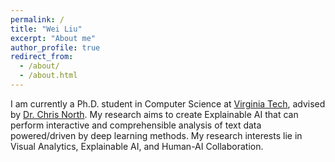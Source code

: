```yaml
---
permalink: /
title: "Wei Liu"
excerpt: "About me"
author_profile: true
redirect_from: 
  - /about/
  - /about.html
---
```

I am currently a Ph.D. student in Computer Science at [Virginia Tech](https://www.vt.edu/), advised by [Dr. Chris North](https://people.cs.vt.edu/north/). My research aims to create Explainable AI that can perform interactive and comprehensible analysis of text data powered/driven by deep learning methods. My research interests lie in Visual Analytics, Explainable AI, and Human-AI Collaboration.





